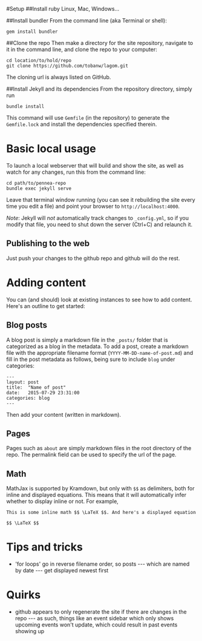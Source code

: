 #Setup
##Install ruby
Linux, Mac, Windows...

##Install bundler
From the command line (aka Terminal or shell):

```
gem install bundler
```

##Clone the repo
Then make a directory for the site repository, navigate to it in the command line, and clone the repo to your computer:

```
cd location/to/hold/repo
git clone https://github.com/tobanw/lagom.git
```

The cloning url is always listed on GitHub.

##Install Jekyll and its dependencies
From the repository directory, simply run

```
bundle install
```

This command will use `Gemfile` (in the repository) to generate the `Gemfile.lock` and install the dependencies specified therein.

# Basic local usage
To launch a local webserver that will build and show the site, as well as watch for any changes, run this from the command line:

```
cd path/to/pennea-repo
bundle exec jekyll serve
```
Leave that terminal window running (you can see it rebuilding the site every time you edit a file) and point your browser to `http://localhost:4000`.

*Note*: Jekyll will _not_ automatically track changes to `_config.yml`, so if you modify that file, you need to shut down the server (Ctrl+C) and relaunch it.

## Publishing to the web
Just push your changes to the github repo and github will do the rest.

# Adding content
You can (and should) look at existing instances to see how to add content. Here's an outline to get started:

## Blog posts
A blog post is simply a markdown file in the `_posts/` folder that is categorized as a blog in the metadata. To add a post, create a markdown file with the appropriate filename format (`YYYY-MM-DD-name-of-post.md`) and fill in the post metadata as follows, being sure to include `blog` under categories:

```
---
layout: post
title:  "Name of post"
date:   2015-07-29 23:31:00
categories: blog
---
```

Then add your content (written in markdown).

## Pages
Pages such as `about` are simply markdown files in the root directory of the repo. The permalink field can be used to specify the url of the page.

## Math
MathJax is supported by Kramdown, but only with `$$` as delimiters, both for inline and displayed equations.
This means that it will automatically infer whether to display inline or not.
For example,

```
This is some inline math $$ \LaTeX $$. And here's a displayed equation

$$ \LaTeX $$
```

# Tips and tricks

- 'for loops' go in reverse filename order, so posts --- which are named by date --- get displayed newest first

# Quirks

- github appears to only regenerate the site if there are changes in the repo --- as such, things like an event sidebar which only shows upcoming events won't update, which could result in past events showing up
